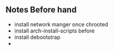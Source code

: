 ## Notes Before hand

- install network manger once chrooted
- install arch-install-scripts before
- install debootstrap
- 
